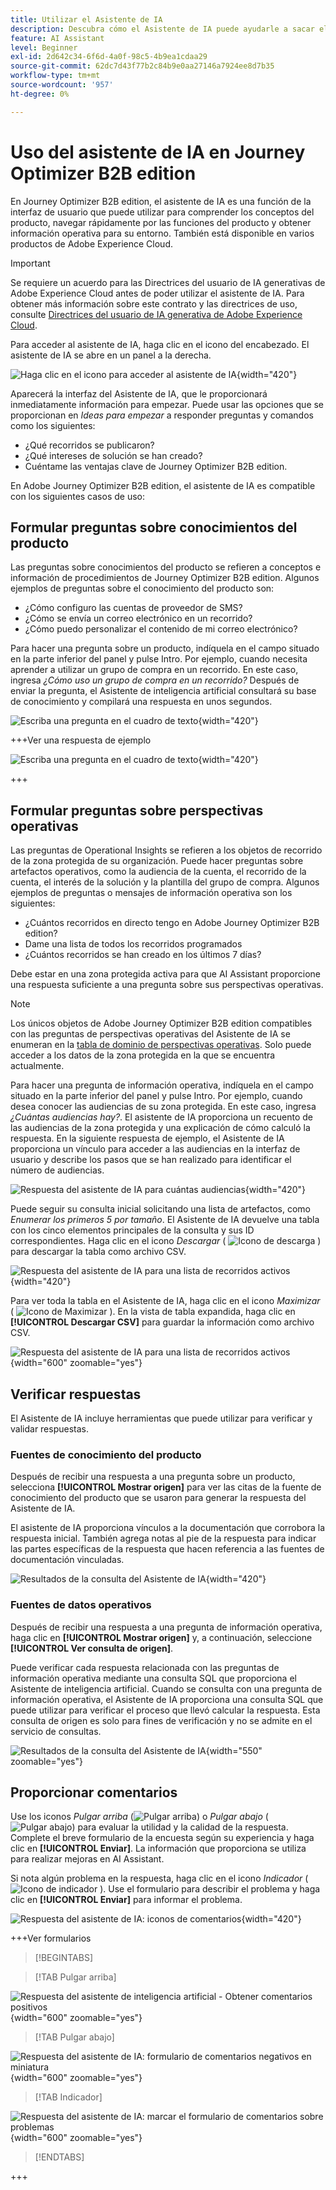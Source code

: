 ```yaml
---
title: Utilizar el Asistente de IA
description: Descubra cómo el Asistente de IA puede ayudarle a sacar el máximo partido a las funciones de Journey Optimizer B2B edition.
feature: AI Assistant
level: Beginner
exl-id: 2d642c34-6f6d-4a0f-98c5-4b9ea1cdaa29
source-git-commit: 62dc7d43f77b2c84b9e0aa27146a7924ee8d7b35
workflow-type: tm+mt
source-wordcount: '957'
ht-degree: 0%

---
```


# Uso del asistente de IA en Journey Optimizer B2B edition

En Journey Optimizer B2B edition, el asistente de IA es una función de la interfaz de usuario que puede utilizar para comprender los conceptos del producto, navegar rápidamente por las funciones del producto y obtener información operativa para su entorno. También está disponible en varios productos de Adobe Experience Cloud.

>[!IMPORTANT]
>
>Se requiere un acuerdo para las Directrices del usuario de IA generativas de Adobe Experience Cloud antes de poder utilizar el asistente de IA. Para obtener más información sobre este contrato y las directrices de uso, consulte [Directrices del usuario de IA generativa de Adobe Experience Cloud](https://www.adobe.com/legal/licenses-terms/adobe-dx-gen-ai-user-guidelines.html).

Para acceder al asistente de IA, haga clic en el icono del encabezado. El asistente de IA se abre en un panel a la derecha.

![Haga clic en el icono para acceder al asistente de IA](./assets/ai-assistant-icon-displayed.png){width="420"}

Aparecerá la interfaz del Asistente de IA, que le proporcionará inmediatamente información para empezar. Puede usar las opciones que se proporcionan en _Ideas para empezar_ a responder preguntas y comandos como los siguientes:

* ¿Qué recorridos se publicaron?
* ¿Qué intereses de solución se han creado?
* Cuéntame las ventajas clave de Journey Optimizer B2B edition.

En Adobe Journey Optimizer B2B edition, el asistente de IA es compatible con los siguientes casos de uso:

## Formular preguntas sobre conocimientos del producto

Las preguntas sobre conocimientos del producto se refieren a conceptos e información de procedimientos de Journey Optimizer B2B edition. Algunos ejemplos de preguntas sobre el conocimiento del producto son:

* ¿Cómo configuro las cuentas de proveedor de SMS?
* ¿Cómo se envía un correo electrónico en un recorrido?
* ¿Cómo puedo personalizar el contenido de mi correo electrónico?

Para hacer una pregunta sobre un producto, indíquela en el campo situado en la parte inferior del panel y pulse Intro. Por ejemplo, cuando necesita aprender a utilizar un grupo de compra en un recorrido. En este caso, ingresa _¿Cómo uso un grupo de compra en un recorrido?_ Después de enviar la pregunta, el Asistente de inteligencia artificial consultará su base de conocimiento y compilará una respuesta en unos segundos.

![Escriba una pregunta en el cuadro de texto](./assets/ai-assistant-ask-question.png){width="420"}

+++Ver una respuesta de ejemplo

![Escriba una pregunta en el cuadro de texto](./assets/ai-assistant-product-answer.png){width="420"}

+++

## Formular preguntas sobre perspectivas operativas

Las preguntas de Operational Insights se refieren a los objetos de recorrido de la zona protegida de su organización. Puede hacer preguntas sobre artefactos operativos, como la audiencia de la cuenta, el recorrido de la cuenta, el interés de la solución y la plantilla del grupo de compra. Algunos ejemplos de preguntas o mensajes de información operativa son los siguientes:

* ¿Cuántos recorridos en directo tengo en Adobe Journey Optimizer B2B edition?
* Dame una lista de todos los recorridos programados
* ¿Cuántos recorridos se han creado en los últimos 7 días?

Debe estar en una zona protegida activa para que AI Assistant proporcione una respuesta suficiente a una pregunta sobre sus perspectivas operativas.

>[!NOTE]
>
>Los únicos objetos de Adobe Journey Optimizer B2B edition compatibles con las preguntas de perspectivas operativas del Asistente de IA se enumeran en la [tabla de dominio de perspectivas operativas](./ai-assistant-overview.md#operational-insights). Solo puede acceder a los datos de la zona protegida en la que se encuentra actualmente.

Para hacer una pregunta de información operativa, indíquela en el campo situado en la parte inferior del panel y pulse Intro. Por ejemplo, cuando desea conocer las audiencias de su zona protegida. En este caso, ingresa _¿Cuántas audiencias hay?_.  El asistente de IA proporciona un recuento de las audiencias de la zona protegida y una explicación de cómo calculó la respuesta. En la siguiente respuesta de ejemplo, el Asistente de IA proporciona un vínculo para acceder a las audiencias en la interfaz de usuario y describe los pasos que se han realizado para identificar el número de audiencias.

![Respuesta del asistente de IA para cuántas audiencias](./assets/ai-assistant-insights-answer.png){width="420"}

Puede seguir su consulta inicial solicitando una lista de artefactos, como _Enumerar los primeros 5 por tamaño_. El Asistente de IA devuelve una tabla con los cinco elementos principales de la consulta y sus ID correspondientes. Haga clic en el icono _Descargar_ ( ![Icono de descarga](../assets/do-not-localize/icon-download.svg) ) para descargar la tabla como archivo CSV.

![Respuesta del asistente de IA para una lista de recorridos activos](./assets/ai-assistant-artifacts-query.png){width="420"}

Para ver toda la tabla en el Asistente de IA, haga clic en el icono _Maximizar_ ( ![Icono de Maximizar](../assets/do-not-localize/icon-maximize.svg) ). En la vista de tabla expandida, haga clic en **[!UICONTROL Descargar CSV]** para guardar la información como archivo CSV.

![Respuesta del asistente de IA para una lista de recorridos activos](./assets/ai-assistant-artifacts-maximize.png){width="600" zoomable="yes"}

## Verificar respuestas

El Asistente de IA incluye herramientas que puede utilizar para verificar y validar respuestas.

### Fuentes de conocimiento del producto

Después de recibir una respuesta a una pregunta sobre un producto, selecciona **[!UICONTROL Mostrar origen]** para ver las citas de la fuente de conocimiento del producto que se usaron para generar la respuesta del Asistente de IA.

El asistente de IA proporciona vínculos a la documentación que corrobora la respuesta inicial. También agrega notas al pie de la respuesta para indicar las partes específicas de la respuesta que hacen referencia a las fuentes de documentación vinculadas.

![Resultados de la consulta del Asistente de IA](./assets/ai-assistant-product-answer-sources.png){width="420"}

### Fuentes de datos operativos

Después de recibir una respuesta a una pregunta de información operativa, haga clic en **[!UICONTROL Mostrar origen]** y, a continuación, seleccione **[!UICONTROL Ver consulta de origen]**.

Puede verificar cada respuesta relacionada con las preguntas de información operativa mediante una consulta SQL que proporciona el Asistente de inteligencia artificial. Cuando se consulta con una pregunta de información operativa, el Asistente de IA proporciona una consulta SQL que puede utilizar para verificar el proceso que llevó calcular la respuesta. Esta consulta de origen es solo para fines de verificación y no se admite en el servicio de consultas.

![Resultados de la consulta del Asistente de IA](./assets/ai-assistant-artifacts-query-source.png){width="550" zoomable="yes"}

## Proporcionar comentarios

Use los iconos _Pulgar arriba_ (![Pulgar arriba](../assets/do-not-localize/icon-thumb-up.svg)) o _Pulgar abajo_ ( ![Pulgar abajo](../assets/do-not-localize/icon-thumb-down.svg)) para evaluar la utilidad y la calidad de la respuesta. Complete el breve formulario de la encuesta según su experiencia y haga clic en **[!UICONTROL Enviar]**. La información que proporciona se utiliza para realizar mejoras en AI Assistant.

Si nota algún problema en la respuesta, haga clic en el icono _Indicador_ ( ![Icono de indicador](../assets/do-not-localize/icon-flag.svg) ). Use el formulario para describir el problema y haga clic en **[!UICONTROL Enviar]** para informar el problema.

![Respuesta del asistente de IA: iconos de comentarios](./assets/ai-assistant-response-feedback-icons.png){width="420"}

+++Ver formularios

>[!BEGINTABS]

>[!TAB Pulgar arriba]

![Respuesta del asistente de inteligencia artificial - Obtener comentarios positivos](./assets/ai-assistant-response-feedback-positive-form.png){width="600" zoomable="yes"}

>[!TAB Pulgar abajo]

![Respuesta del asistente de IA: formulario de comentarios negativos en miniatura](./assets/ai-assistant-response-feedback-negative-form.png){width="600" zoomable="yes"}

>[!TAB Indicador]

![Respuesta del asistente de IA: marcar el formulario de comentarios sobre problemas](./assets/ai-assistant-response-feedback-flagged-form.png){width="600" zoomable="yes"}

>[!ENDTABS]

+++
